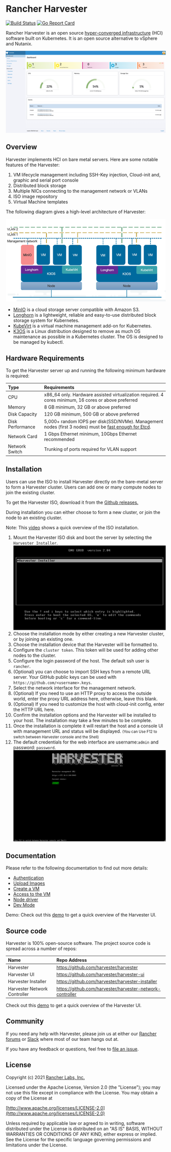 Rancher Harvester
========
[![Build Status](https://drone-publish.rancher.io/api/badges/harvester/harvester/status.svg)](https://drone-publish.rancher.io/harvester/harvester)
[![Go Report Card](https://goreportcard.com/badge/github.com/harvester/harvester)](https://goreportcard.com/report/github.com/harvester/harvester)

Rancher Harvester is an open source [hyper-converged infrastructure](https://en.wikipedia.org/wiki/Hyper-converged_infrastructure) (HCI) software built on Kubernetes. It is an open source alternative to vSphere and Nutanix.

![harvester-ui](./docs/assets/harvester-ui.png)

## Overview
Harvester implements HCI on bare metal servers. Here are some notable features of the Harvester:
1. VM lifecycle management including SSH-Key injection, Cloud-init and, graphic and serial port console
1. Distributed block storage
1. Multiple NICs connecting to the management network or VLANs
1. ISO image repository
1. Virtual Machine templates

The following diagram gives a high-level architecture of Harvester:

![](./docs/assets/architecture.png)

- [MinIO](https://min.io/) is a cloud storage server compatible with Amazon S3.
- [Longhorn](https://longhorn.io/) is a lightweight, reliable and easy-to-use distributed block storage system for Kubernetes.
- [KubeVirt](https://kubevirt.io/) is a virtual machine management add-on for Kubernetes.
- [K3OS](https://k3os.io/) is a Linux distribution designed to remove as much OS maintenance as possible in a Kubernetes cluster. The OS is designed to be managed by kubectl.

## Hardware Requirements
To get the Harvester server up and running the following minimum hardware is required:

| Type | Requirements |
|:---|:---|
| CPU | x86_64 only. Hardware assisted virtualization required. 4 cores minimum, 16 cores or above preferred |
| Memory | 8 GB minimum, 32 GB or above preferred |
| Disk Capacity |  120 GB minimum, 500 GB or above preferred |
| Disk Performance |  5,000+ random IOPS per disk(SSD/NVMe). Management nodes (first 3 nodes) must be [fast enough for Etcd](https://www.ibm.com/cloud/blog/using-fio-to-tell-whether-your-storage-is-fast-enough-for-etcd). |
| Network Card | 1 Gbps Ethernet minimum, 10Gbps Ethernet recommended |
| Network Switch | Trunking of ports required for VLAN support |

## Installation

Users can use the ISO to install Harvester directly on the bare-metal server to form a Harvester cluster. Users can add one or many compute nodes to join the existing cluster.

To get the Harvester ISO, download it from the [Github releases.](https://github.com/harvester/harvester/releases)

During installation you can either choose to form a new cluster, or join the node to an existing cluster.

Note: This [video](https://youtu.be/97ADieBX6bE) shows a quick overview of the ISO installation.

1. Mount the Harvester ISO disk and boot the server by selecting the `Harvester Installer`.
![iso-install.png](./docs/assets/iso-install.png)
1. Choose the installation mode by either creating a new Harvester cluster, or by joining an existing one.
1. Choose the installation device that the Harvester will be formatted to.
1. Configure the `cluster token`. This token will be used for adding other nodes to the cluster.
1. Configure the login password of the host. The default ssh user is `rancher`.
1. (Optional) you can choose to import SSH keys from a remote URL server. Your GitHub public keys can be used with `https://github.com/<username>.keys`.
1. Select the network interface for the management network.
1. (Optional) If you need to use an HTTP proxy to access the outside world, enter the proxy URL address here, otherwise, leave this blank.
1. (Optional) If you need to customize the host with cloud-init config, enter the HTTP URL here.
1. Confirm the installation options and the Harvester will be installed to your host. The installation may take a few minutes to be complete.
1. Once the installation is complete it will restart the host and a console UI with management URL and status will be displayed. <small>(You can Use F12 to switch between Harvester console and the Shell)</small>
1. The default credentials for the web interface are username:`admin` and password: `password`.
![iso-installed.png](./docs/assets/iso-installed.png)


## Documentation
Please refer to the following documentation to find out more details:
- [Authentication](./docs/authentication.md)
- [Upload Images](./docs/upload-image.md)
- [Create a VM](./docs/create-vm.md)
- [Access to the VM](./docs/access-to-the-vm.md)
- [Node driver](./docs/node-driver.md)
- [Dev Mode](./docs/app-mode-installation.md)

Demo: Check out this [demo](https://youtu.be/wVBXkS1AgHg) to get a quick overview of the Harvester UI.


## Source code
Harvester is 100% open-source software. The project source code is spread across a number of repos:

| Name | Repo Address |
|:---|:---|
| Harvester | https://github.com/harvester/harvester |
| Harvester UI | https://github.com/harvester/harvester-ui |
| Harvester Installer | https://github.com/harvester/harvester-installer |
| Harvester Network Controller | https://github.com/harvester/harvester-network-controller|

Check out this [demo](https://youtu.be/wVBXkS1AgHg) to get a quick overview of the Harvester UI.


## Community
If you need any help with Harvester, please join us at either our [Rancher forums](https://forums.rancher.com/) or [Slack](https://slack.rancher.io/) where most of our team hangs out at.

If you have any feedback or questions, feel free to [file an issue](https://github.com/harvester/harvester/issues/new/choose).


## License
Copyright (c) 2021 [Rancher Labs, Inc.](http://rancher.com)

Licensed under the Apache License, Version 2.0 (the "License");
you may not use this file except in compliance with the License.
You may obtain a copy of the License at

[http://www.apache.org/licenses/LICENSE-2.0](http://www.apache.org/licenses/LICENSE-2.0)

Unless required by applicable law or agreed to in writing, software
distributed under the License is distributed on an "AS IS" BASIS,
WITHOUT WARRANTIES OR CONDITIONS OF ANY KIND, either express or implied.
See the License for the specific language governing permissions and
limitations under the License.
